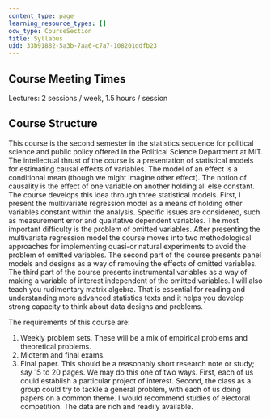 ```yaml
---
content_type: page
learning_resource_types: []
ocw_type: CourseSection
title: Syllabus
uid: 33b91882-5a3b-7aa6-c7a7-108201ddfb23
---
```


Course Meeting Times
--------------------

Lectures: 2 sessions / week, 1.5 hours / session

Course Structure
----------------

This course is the second semester in the statistics sequence for political science and public policy offered in the Political Science Department at MIT. The intellectual thrust of the course is a presentation of statistical models for estimating causal effects of variables. The model of an effect is a conditional mean (though we might imagine other effect). The notion of causality is the effect of one variable on another holding all else constant. The course develops this idea through three statistical models. First, I present the multivariate regression model as a means of holding other variables constant within the analysis. Specific issues are considered, such as measurement error and qualitative dependent variables. The most important difficulty is the problem of omitted variables. After presenting the multivariate regression model the course moves into two methodological approaches for implementing quasi-or natural experiments to avoid the problem of omitted variables. The second part of the course presents panel models and designs as a way of removing the effects of omitted variables. The third part of the course presents instrumental variables as a way of making a variable of interest independent of the omitted variables. I will also teach you rudimentary matrix algebra. That is essential for reading and understanding more advanced statistics texts and it helps you develop strong capacity to think about data designs and problems.

The requirements of this course are:

1.  Weekly problem sets. These will be a mix of empirical problems and theoretical problems.
2.  Midterm and final exams.
3.  Final paper. This should be a reasonably short research note or study; say 15 to 20 pages. We may do this one of two ways. First, each of us could establish a particular project of interest. Second, the class as a group could try to tackle a general problem, with each of us doing papers on a common theme. I would recommend studies of electoral competition. The data are rich and readily available.